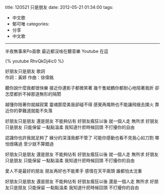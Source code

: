 title: 120521 只是朋友
date: 2012-05-21 01:34:00
tags:
- 中文歌
- 郁可唯
categories:
- 分享
- 中文歌
---

半夜無事來Po首歌
最近都沒啥在聽音樂
Youtube 在這

{% youtube RhvQkDj4ic0 %}

<!-- more -->

好朋友只是朋友 歌詞	
作詞：黃婷
作曲：徐偉銘

聽你說什麼我都很快樂
接近你連影子都微笑著
幾千隻紙鶴你都耐心地陪著我折
卻怎麼都折不掉那道無形的隔閡

越懂你陪著你就越寂寞
靈魂那麼美我卻碰不得
感覺再熾熱也不能讓飛蛾去撲火
靠近你的夢難道就能不失落

好朋友只是朋友 還是朋友 不能夠佔有
好朋友瘋狂以後 就一個人走 無所求
好朋友只是朋友 只能保留 一點點溫柔
我知道什麽時候回頭 不打擾你的自由

認識你也許我就足夠了
緣分的深淺我都不管了
可能你感動也看不見我心如刀割
哪怕很痛過 至少就不算錯過

好朋友只是朋友 還是朋友 不能夠佔有
好朋友瘋狂以後 就一個人走 無所求
好朋友只是朋友 只能保留 一點點溫柔
我知道什麽時候回頭 不打擾你的自由

愛人不是最好的朋友
朋友再好也不能牽手
感情在天平兩頭 誰都怕太沈重

好朋友只是朋友 還是朋友 不能夠佔有
好朋友瘋狂以後 還是一個人走 無所求
好朋友只是朋友 只能保留 一點點溫柔
我知道什麽時候回頭 不打擾你的自由
